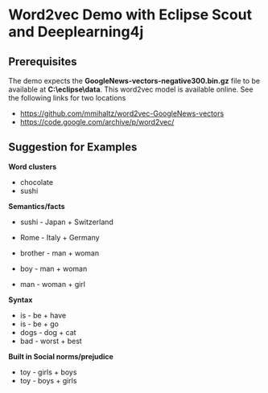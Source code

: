# Word2vec Demo with Eclipse Scout and Deeplearning4j

## Prerequisites

The demo expects the **GoogleNews-vectors-negative300.bin.gz** file to be available at **C:\eclipse\data**. This word2vec model is available online. See the following links for two locations
* https://github.com/mmihaltz/word2vec-GoogleNews-vectors
* https://code.google.com/archive/p/word2vec/

## Suggestion for Examples

**Word clusters**
* chocolate
* sushi

**Semantics/facts**
* sushi - Japan + Switzerland
* Rome - Italy + Germany

* brother - man + woman
* boy - man + woman
* man - woman + girl

**Syntax**
* is - be + have
* is - be + go
* dogs - dog + cat
* bad - worst + best

**Built in Social norms/prejudice**
* toy - girls + boys
* toy - boys + girls
